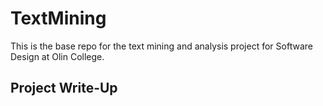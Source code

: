 # TextMining

This is the base repo for the text mining and analysis project for Software Design at Olin College.

## Project Write-Up
